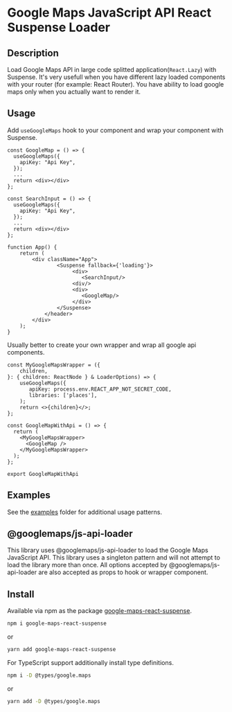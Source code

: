 # Google Maps JavaScript API React Suspense Loader

## Description

Load Google Maps API in large code splitted application(`React.Lazy`) with Suspense. It's very usefull when you have different lazy loaded components with your router (for example: React Router). You have ability to load google maps only when you actually want to render it. 

## Usage

Add `useGoogleMaps` hook to your component and wrap your component with Suspense. 

```
const GoogleMap = () => {
  useGoogleMaps({
    apiKey: "Api Key",
  });
  ...
  return <div></div>
};

const SearchInput = () => {
  useGoogleMaps({
    apiKey: "Api Key",
  });
  ...
  return <div></div>
};

function App() {
    return (
        <div className="App">
                <Suspense fallback={'loading'}>
                     <div>    
                        <SearchInput/>
                     <div/>
                     <div>
                        <GoogleMap/>
                     </div>  
                </Suspense>
            </header>
        </div>
    );
}
```

Usually better to create your own wrapper and wrap all google api components.

```
const MyGoogleMapsWrapper = ({
    children,
}: { children: ReactNode } & LoaderOptions) => {
    useGoogleMaps({
       apiKey: process.env.REACT_APP_NOT_SECRET_CODE,
       libraries: ['places'],
    );
    return <>{children}</>;
};

const GoogleMapWithApi = () => {
  return (
    <MyGoogleMapsWrapper>
      <GoogleMap />
    </MyGoogleMapsWrapper>
  );
};

export GoogleMapWithApi

```

## Examples

See the [examples](https://github.com/Denakol/google-maps-react-suspense/tree/master/examples) folder for additional usage patterns.


## @googlemaps/js-api-loader
This library uses @googlemaps/js-api-loader to load the Google Maps JavaScript API. This library uses a singleton pattern and will not attempt to load the library more than once. All options accepted by @googlemaps/js-api-loader are also accepted as props to hook or wrapper component.


## Install

Available via npm as the package [google-maps-react-suspense](https://www.npmjs.com/package/google-maps-react-suspense).

```sh
npm i google-maps-react-suspense
```

or

```sh
yarn add google-maps-react-suspense
```

For TypeScript support additionally install type definitions.

```sh
npm i -D @types/google.maps
```

or

```sh
yarn add -D @types/google.maps
```
